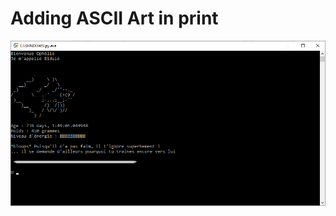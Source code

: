 # Adding ASCII Art in print

![alt text](https://github.com/Lezakh/build_a_pet_in_python/blob/Ascii_art_interface/bidule%20ascii.bmp)
